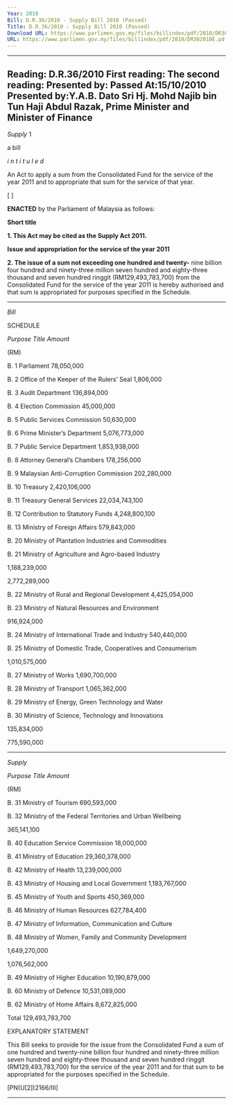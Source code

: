 ```yaml
---
Year: 2010
Bill: D.R.36/2010 - Supply Bill 2010 (Passed)
Title: D.R.36/2010 - Supply Bill 2010 (Passed)
Download URL: https://www.parlimen.gov.my/files/billindex/pdf/2010/DR362010E.pdf
URL: https://www.parlimen.gov.my/files/billindex/pdf/2010/DR362010E.pdf
---
```

---
Reading:
D.R.36/2010
First reading:
The second reading:
Presented by:
Passed At:15/10/2010
Presented by:Y.A.B. Dato Sri Hj. Mohd Najib bin Tun Haji Abdul Razak, Prime Minister and Minister of Finance
---

_Supply_ 1

a bill

_i n t i t u l e d_

An Act to apply a sum from the Consolidated Fund for the service
of the year 2011 and to appropriate that sum for the service of
that year.

[ ]

**ENACTED** by the Parliament of Malaysia as follows:

**Short title**

**1. This Act may be cited as the Supply Act 2011.**

**Issue and appropriation for the service of the year 2011**

**2. The issue of a sum not exceeding one hundred and twenty-**
nine billion four hundred and ninety-three million seven
hundred and eighty-three thousand and seven hundred ringgit
(RM129,493,783,700) from the Consolidated Fund for the service
of the year 2011 is hereby authorised and that sum is appropriated
for purposes specified in the Schedule.


-----

_Bill_

SCHEDULE

_Purpose_ _Title_ _Amount_

(RM)

B. 1 Parliament 78,050,000

B. 2 Office of the Keeper of the Rulers’ Seal 1,806,000

B. 3 Audit Department 136,894,000

B. 4 Election Commission 45,000,000

B. 5 Public Services Commission 50,630,000

B. 6 Prime Minister’s Department 5,076,773,000

B. 7 Public Service Department 1,853,938,000

B. 8 Attorney General’s Chambers 178,256,000

B. 9 Malaysian Anti-Corruption Commission 202,280,000

B. 10 Treasury 2,420,106,000

B. 11 Treasury General Services 22,034,743,100

B. 12 Contribution to Statutory Funds 4,248,800,100

B. 13 Ministry of Foreign Affairs 579,843,000


B. 20 Ministry of Plantation Industries and
Commodities

B. 21 Ministry of Agriculture and Agro-based
Industry


1,188,239,000

2,772,289,000


B. 22 Ministry of Rural and Regional Development 4,425,054,000


B. 23 Ministry of Natural Resources and
Environment


916,924,000


B. 24 Ministry of International Trade and Industry 540,440,000


B. 25 Ministry of Domestic Trade, Cooperatives
and Consumerism


1,010,575,000


B. 27 Ministry of Works 1,690,700,000

B. 28 Ministry of Transport 1,065,362,000


B. 29 Ministry of Energy, Green Technology and
Water

B. 30 Ministry of Science, Technology and
Innovations


135,834,000

775,590,000


-----

_Supply_

_Purpose_ _Title_ _Amount_

(RM)

B. 31 Ministry of Tourism 690,593,000


B. 32 Ministry of the Federal Territories and
Urban Wellbeing


365,141,100


B. 40 Education Service Commission 18,000,000

B. 41 Ministry of Education 29,360,378,000

B. 42 Ministry of Health 13,239,000,000

B. 43 Ministry of Housing and Local Government 1,193,767,000

B. 45 Ministry of Youth and Sports 450,369,000

B. 46 Ministry of Human Resources 627,784,400


B. 47 Ministry of Information, Communication and
Culture

B. 48 Ministry of Women, Family and Community
Development


1,649,270,000

1,076,562,000


B. 49 Ministry of Higher Education 10,190,879,000

B. 60 Ministry of Defence 10,531,089,000

B. 62 Ministry of Home Affairs 8,672,825,000

Total 129,493,783,700

EXPLANATORY STATEMENT

This Bill seeks to provide for the issue from the Consolidated Fund a
sum of one hundred and twenty-nine billion four hundred and ninety-three
million seven hundred and eighty-three thousand and seven hundred ringgit
(RM129,493,783,700) for the service of the year 2011 and for that sum to be
appropriated for the purposes specified in the Schedule.

[PN(U[2])2166/III]


-----

